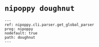 # `nipoppy doughnut`

```{argparse}
---
ref: nipoppy.cli.parser.get_global_parser
prog: nipoppy
nodefault: true
path: doughnut
---
```
